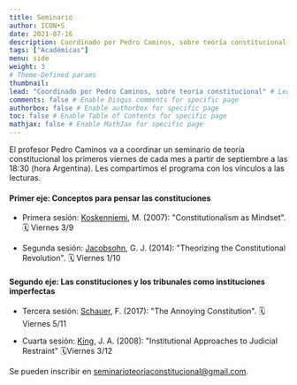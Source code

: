 ```yaml
---
title: Seminario 
author: ICON•S
date: 2021-07-16
description: Coordinado por Pedro Caminos, sobre teoría constitucional
tags: ["Académicas"]
menu: side 
weight: 3
# Theme-Defined params
thumbnail: 
lead: "Coordinado por Pedro Caminos, sobre teoría constitucional" # Lead text
comments: false # Enable Disqus comments for specific page
authorbox: false # Enable authorbox for specific page
toc: false # Enable Table of Contents for specific page
mathjax: false # Enable MathJax for specific page
---
```


El profesor Pedro Caminos va a coordinar un seminario de teoría constitucional los primeros viernes de cada mes a partir de septiembre a las 18:30 (hora Argentina). Les compartimos el programa con los vínculos a las lecturas. 

#### Primer eje: Conceptos para pensar las constituciones

- Primera sesión: [Koskenniemi](/files/papers/Koskenniemi.pdf), M. (2007): "Constitutionalism as Mindset". 🗓 Viernes 3/9  

- Segunda sesión: [Jacobsohn](/files/papers/Jacobsohn.pdf), G. J. (2014): "Theorizing the Constitutional Revolution". 🗓 Viernes 1/10  


#### Segundo eje: Las constituciones y los tribunales como instituciones imperfectas

- Tercera sesión: [Schauer](/files/papers/Schauer.pdf), F. (2017): "The Annoying Constitution". 🗓 Viernes 5/11

- Cuarta sesión: [King](/files/papers/King.pdf), J. A. (2008): "Institutional Approaches to Judicial Restraint" 🗓Viernes 3/12

Se pueden inscribir en seminarioteoriaconstitucional@gmail.com. 
